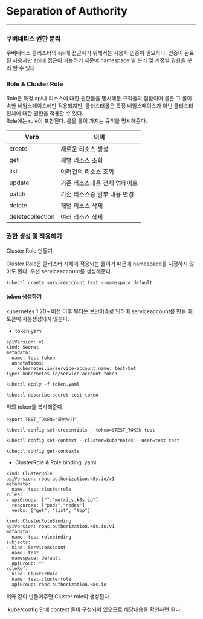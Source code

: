 # Separation of Authority
- - -

### 쿠버네티스 권한 분리

쿠버네티스 클러스터의 api에 접근하기 위해서는 사용자 인증이 필요하다.
인증이 완료된 사용자만 api에 접근이 가능하기 때문에 namespace 별 분리 및 계정별 권한을 분리 할 수 있다.

### Role & Cluster Role

Role은 특정 api나 리소스에 대한 권한들을 명시해둔 규칙들의 집합이며 롤은 그 롤이 속한 네임스페이스에만 적용되지만, 클러스터롤은 특정 네임스페이스가 아닌 클러스터 전체에 대한 권한을 적용할 수 있다.
<br>
Role에는 rule이 포함된다. 룰을 롤이 가지는 규칙을 명시해준다.

|Verb|의미|
|-----|---|
|create|새로운 리소스 생성|
|get|개별 리소스 조회|
|list|여러건의 리소스 조회|
|update|기존 리소스내용 전체 업데이트|
|patch|기존 리소스중 일부 내용 변경|
|delete|개별 리소스 삭제|
|deletecollection|여러 리소스 삭제|

### 권한 생성 및 적용하기

Cluster Role 만들기

Cluster Role은 클러스터 자체에 적용되는 롤이기 때문에 namespace를 지정하지 않아도 된다.
우선 serviceaccount를 생성해준다.

	kubectl craete serviceaccount test --namespace default

#### token 생성하기

kubernetes 1.20~ 버전 이후 부터는 보안이슈로 인하여 serviceaccount를 만들 때 토큰이 자동생성되지 않는다.

* token.yaml

```
apiVersion: v1
kind: Secret
metadata:
  name: test-token
  annotations:
    kubernetes.io/service-account.name: test-bot
type: kubernetes.io/service-account-token
```

	kubectl apply -f token.yaml
	
	kubectl describe secret test-token

위의 token을 복사해준다.

	export TEST_TOKEN="붙여넣기"
	
	kubectl config set-credentials --token=$TEST_TOKEN test
	
	kubectl config set-context --cluster=kubernetes --user=test test
	
	kubectl config get-contexts
	
* ClusterRole & Role binding .yaml

```
kind: ClusterRole
apiVersion: rbac.authorization.k8s.io/v1
metadata:
  name: test-clusterrole
rules:
- apiGroups: ["","metrics.k8s.io"]
  resources: ["pods","nodes"]
  verbs: ["get", "list", "top"]
---
kind: ClusterRoleBinding
apiVersion: rbac.authorization.k8s.io/v1
metadata:
  name: test-rolebinding
subjects:
- kind: ServiceAccount
  name: test
  namespace: default
  apiGroup: ""
roleRef:
  kind: ClusterRole
  name: test-clusterrole
  apiGroup: rbac.authorization.k8s.io
```

위와 같이 만들어주면 Cluster role이 생성된다.

.kube/config 안에 context 들이 구성되어 있으므로 해당내용을 확인하면 된다.